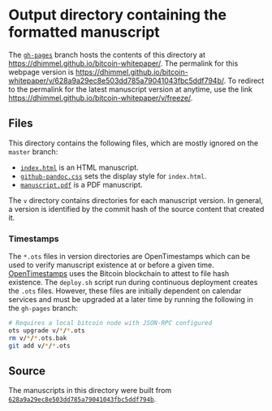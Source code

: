 # Output directory containing the formatted manuscript

The [`gh-pages`](https://github.com/dhimmel/bitcoin-whitepaper/tree/gh-pages) branch hosts the contents of this directory at https://dhimmel.github.io/bitcoin-whitepaper/.
The permalink for this webpage version is https://dhimmel.github.io/bitcoin-whitepaper/v/628a9a29ec8e503dd785a79041043fbc5ddf794b/.
To redirect to the permalink for the latest manuscript version at anytime, use the link https://dhimmel.github.io/bitcoin-whitepaper/v/freeze/.

## Files

This directory contains the following files, which are mostly ignored on the `master` branch:

+ [`index.html`](index.html) is an HTML manuscript.
+ [`github-pandoc.css`](github-pandoc.css) sets the display style for `index.html`.
+ [`manuscript.pdf`](manuscript.pdf) is a PDF manuscript.

The `v` directory contains directories for each manuscript version.
In general, a version is identified by the commit hash of the source content that created it.

### Timestamps

The `*.ots` files in version directories are OpenTimestamps which can be used to verify manuscript existence at or before a given time.
[OpenTimestamps](https://opentimestamps.org/) uses the Bitcoin blockchain to attest to file hash existence.
The `deploy.sh` script run during continuous deployment creates the `.ots` files.
However, these files are initially dependent on calendar services and must be upgraded at a later time by running the following in the `gh-pages` branch:

```sh
# Requires a local bitcoin node with JSON-RPC configured
ots upgrade v/*/*.ots
rm v/*/*.ots.bak
git add v/*/*.ots
```

## Source

The manuscripts in this directory were built from
[`628a9a29ec8e503dd785a79041043fbc5ddf794b`](https://github.com/dhimmel/bitcoin-whitepaper/commit/628a9a29ec8e503dd785a79041043fbc5ddf794b).
